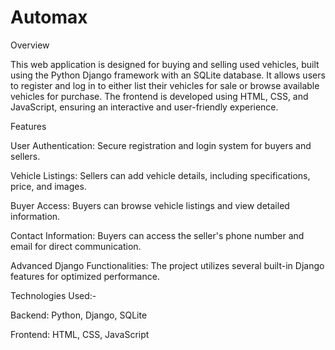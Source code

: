 # Automax
Overview

This web application is designed for buying and selling used vehicles, built using the Python Django framework with an SQLite database. It allows users to register and log in to either list their vehicles for sale or browse available vehicles for purchase. The frontend is developed using HTML, CSS, and JavaScript, ensuring an interactive and user-friendly experience.

Features

User Authentication: Secure registration and login system for buyers and sellers.

Vehicle Listings: Sellers can add vehicle details, including specifications, price, and images.

Buyer Access: Buyers can browse vehicle listings and view detailed information.

Contact Information: Buyers can access the seller's phone number and email for direct communication.

Advanced Django Functionalities: The project utilizes several built-in Django features for optimized performance.

Technologies Used:-

Backend: Python, Django, SQLite

Frontend: HTML, CSS, JavaScript
